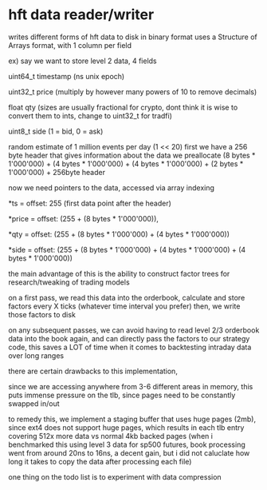 # hft data reader/writer

writes different forms of hft data to disk in binary format
uses a Structure of Arrays format, with 1 column per field

ex) say we want to store level 2 data, 4 fields

uint64_t timestamp (ns unix epoch)


uint32_t price (multiply by however many powers of 10 to remove decimals)


float qty (sizes are usually fractional for crypto, dont think it is wise to convert them to ints, change to uint32_t for tradfi)


uint8_t side (1 = bid, 0 = ask)

random estimate of 1 million events per day (1 << 20)
first we have a 256 byte header that gives information about the data
we preallocate (8 bytes * 1'000'000) + (4 bytes * 1'000'000) + (4 bytes * 1'000'000) + (2 bytes * 1'000'000) + 256byte header

now we need pointers to the data, accessed via array indexing

*ts = offset: 255 (first data point after the header)


*price = offset: (255 + (8 bytes * 1'000'000)),


*qty = offset: (255 + (8 bytes * 1'000'000) + (4 bytes * 1'000'000))


*side = offset: (255 + (8 bytes * 1'000'000) + (4 bytes * 1'000'000) + (4 bytes * 1'000'000))


the main advantage of this is the ability to construct factor trees for research/tweaking of trading models

on a first pass, we read this data into the orderbook, calculate and store factors every X ticks (whatever time interval you prefer)
then, we write those factors to disk

on any subsequent passes, we can avoid having to read level 2/3 orderbook data into the book again, and can directly pass the factors to our strategy code, this saves a LOT of time when it comes to backtesting intraday data over long ranges

there are certain drawbacks to this implementation, 

since we are accessing anywhere from 3-6 different areas in memory, this puts immense pressure on the tlb, since pages need to be constantly swapped in/out 

to remedy this, we implement a staging buffer that uses huge pages (2mb), since ext4 does not support huge pages, which results in each tlb entry covering 512x more data vs normal 4kb backed pages (when i benchmarked this using level 3 data for sp500 futures, book processing went from around 20ns to 16ns, a decent gain, but i did not caluclate how long it takes to copy the data after processing each file)  

one thing on the todo list is to experiment with data compression 
